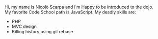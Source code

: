 Hi, my name is Nicolò Scarpa and i'm Happy to be introduced to the dojo.
My favorite Code School path is JavaScript.
My deadly skills are: 
* PHP
* MVC design
* Killing history using git rebase
